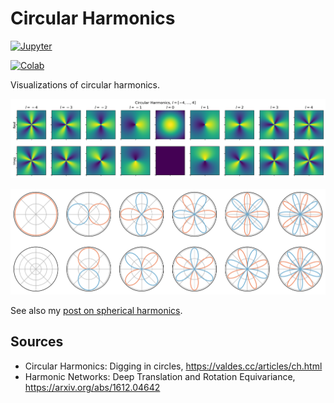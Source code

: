 # Circular Harmonics

[![Jupyter](https://img.shields.io/static/v1.svg?logo=jupyter&label=Jupyter&message=View%20On%20Github&color=lightgreen)](src/circular_harmonics.ipynb)

[![Colab](https://colab.research.google.com/assets/colab-badge.svg)](https://colab.research.google.com/github/mkofinas/circular-harmonics/blob/main/src/circular_harmonics.ipynb)


Visualizations of circular harmonics.

![Circular Harmonics](img/circular_harmonics.png)

![Circular Harmonics Polar](img/circular_harmonics_polar.png)


See also my [post on spherical harmonics](https://github.com/mkofinas/spherical-harmonics).

## Sources

- Circular Harmonics: Digging in circles, https://valdes.cc/articles/ch.html
- Harmonic Networks: Deep Translation and Rotation Equivariance, https://arxiv.org/abs/1612.04642
